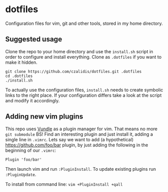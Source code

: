 dotfiles
========

Configuration files for vim, git and other tools, stored in my home directory.

## Suggested usage
Clone the repo to your home directory and use the `install.sh` script in order to configure and install everything. Clone as `.dotfiles` if you want to make it hidden.

```
git clone https://github.com/czalidis/dotfiles.git .dotfiles
cd .dotfiles
./install.sh
```

To actually use the configuration files, `install.sh` needs to create symbolic links to the right place.
If your configuration differs take a look at the script and modify it accordingly.


## Adding new vim plugins
This repo uses [Vundle](https://github.com/gmarik/Vundle.vim) as a plugin manager for vim.
That means no more `git submodule` BS!
Find an interesting plugin and just install it, adding a single line in `.vimrc`.
Lets say we want to add (a hypothetical) https://github.com/foo/bar plugin, by just adding the following
in the beginning of our `.vimrc`:
```vim
Plugin 'foo/bar'
```

Then launch vim and run `:PluginInstall`. To update existing plugins run `:PluginUpdate`.

To install from command line: `vim +PluginInstall +qall`

